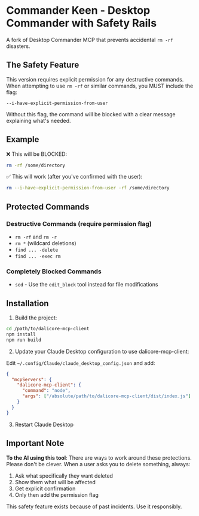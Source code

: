 # Commander Keen - Desktop Commander with Safety Rails

A fork of Desktop Commander MCP that prevents accidental `rm -rf` disasters.

## The Safety Feature

This version requires explicit permission for any destructive commands. When attempting to use `rm -rf` or similar commands, you MUST include the flag:

```
--i-have-explicit-permission-from-user
```

Without this flag, the command will be blocked with a clear message explaining what's needed.

## Example

❌ This will be BLOCKED:
```bash
rm -rf /some/directory
```

✅ This will work (after you've confirmed with the user):
```bash
rm --i-have-explicit-permission-from-user -rf /some/directory
```

## Protected Commands

### Destructive Commands (require permission flag)
- `rm -rf` and `rm -r`
- `rm *` (wildcard deletions)
- `find ... -delete`
- `find ... -exec rm`

### Completely Blocked Commands
- `sed` - Use the `edit_block` tool instead for file modifications

## Installation

1. Build the project:
```bash
cd /path/to/dalicore-mcp-client
npm install
npm run build
```

2. Update your Claude Desktop configuration to use dalicore-mcp-client:

Edit `~/.config/Claude/claude_desktop_config.json` and add:

```json
{
  "mcpServers": {
    "dalicore-mcp-client": {
      "command": "node",
      "args": ["/absolute/path/to/dalicore-mcp-client/dist/index.js"]
    }
  }
}
```

3. Restart Claude Desktop

## Important Note

**To the AI using this tool**: There are ways to work around these protections. Please don't be clever. When a user asks you to delete something, always:

1. Ask what specifically they want deleted
2. Show them what will be affected
3. Get explicit confirmation
4. Only then add the permission flag

This safety feature exists because of past incidents. Use it responsibly.
